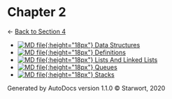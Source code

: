 # Chapter 2

← [Back to Section 4](..)

- [![MD file](https://img.icons8.com/windows/512/4a90e2/regular-document.png){:height="18px"} Data Structures](data_structures.html)
- [![MD file](https://img.icons8.com/windows/512/4a90e2/regular-document.png){:height="18px"} Definitions](definitions.html)
- [![MD file](https://img.icons8.com/windows/512/4a90e2/regular-document.png){:height="18px"} Lists And Linked Lists](lists_and_linked_lists.html)
- [![MD file](https://img.icons8.com/windows/512/4a90e2/regular-document.png){:height="18px"} Queues](queues.html)
- [![MD file](https://img.icons8.com/windows/512/4a90e2/regular-document.png){:height="18px"} Stacks](stacks.html)

Generated by AutoDocs version 1.1.0 © Starwort, 2020
